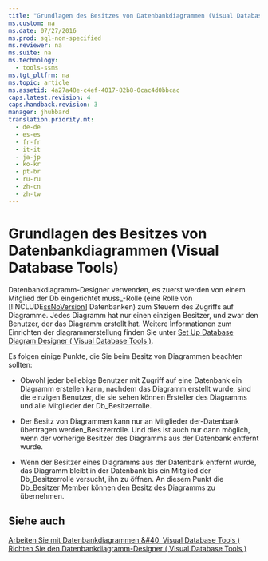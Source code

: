 ```yaml
---
title: "Grundlagen des Besitzes von Datenbankdiagrammen (Visual Database Tools)"
ms.custom: na
ms.date: 07/27/2016
ms.prod: sql-non-specified
ms.reviewer: na
ms.suite: na
ms.technology: 
  - tools-ssms
ms.tgt_pltfrm: na
ms.topic: article
ms.assetid: 4a27a48e-c4ef-4017-82b8-0cac4d0bbcac
caps.latest.revision: 4
caps.handback.revision: 3
manager: jhubbard
translation.priority.mt: 
  - de-de
  - es-es
  - fr-fr
  - it-it
  - ja-jp
  - ko-kr
  - pt-br
  - ru-ru
  - zh-cn
  - zh-tw
---
```

# Grundlagen des Besitzes von Datenbankdiagrammen (Visual Database Tools)
Datenbankdiagramm-Designer verwenden, es zuerst werden von einem Mitglied der Db eingerichtet muss\_-Rolle (eine Rolle von [!INCLUDE[ssNoVersion](../content/includes/ssNoVersion_md.md)] Datenbanken) zum Steuern des Zugriffs auf Diagramme. Jedes Diagramm hat nur einen einzigen Besitzer, und zwar den Benutzer, der das Diagramm erstellt hat. Weitere Informationen zum Einrichten der diagrammerstellung finden Sie unter [Set Up Database Diagram Designer &#40; Visual Database Tools &#41;](../content/Set-Up-Database-Diagram-Designer--Visual-Database-Tools-.md).  
  
Es folgen einige Punkte, die Sie beim Besitz von Diagrammen beachten sollten:  
  
-   Obwohl jeder beliebige Benutzer mit Zugriff auf eine Datenbank ein Diagramm erstellen kann, nachdem das Diagramm erstellt wurde, sind die einzigen Benutzer, die sie sehen können Ersteller des Diagramms und alle Mitglieder der Db\_Besitzerrolle.  
  
-   Der Besitz von Diagrammen kann nur an Mitglieder der-Datenbank übertragen werden\_Besitzerrolle. Und dies ist auch nur dann möglich, wenn der vorherige Besitzer des Diagramms aus der Datenbank entfernt wurde.  
  
-   Wenn der Besitzer eines Diagramms aus der Datenbank entfernt wurde, das Diagramm bleibt in der Datenbank bis ein Mitglied der Db\_Besitzerrolle versucht, ihn zu öffnen. An diesem Punkt die Db\_Besitzer Member können den Besitz des Diagramms zu übernehmen.  
  
## Siehe auch  
[Arbeiten Sie mit Datenbankdiagrammen &#40. Visual Database Tools &#41;](../content/Work-with-Database-Diagrams--Visual-Database-Tools-.md)  
[Richten Sie den Datenbankdiagramm-Designer &#40; Visual Database Tools &#41;](../content/Set-Up-Database-Diagram-Designer--Visual-Database-Tools-.md)  
  
